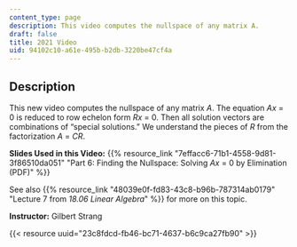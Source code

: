 ```yaml
---
content_type: page
description: This video computes the nullspace of any matrix A.
draft: false
title: 2021 Video
uid: 94102c10-a61e-495b-b2db-3220be47cf4a
---
```

## Description

This new video computes the nullspace of any matrix *A*. The equation *Ax* = 0 is reduced to row echelon form *Rx* = 0. Then all solution vectors are combinations of “special solutions.” We understand the pieces of *R* from the factorization *A* = *CR*.

**Slides Used in this Video:** {{% resource_link "7effacc6-71b1-4558-9d81-3f86510da051" "Part 6: Finding the Nullspace: Solving *Ax* = 0 by Elimination (PDF)" %}}

See also {{% resource_link "48039e0f-fd83-43c8-b96b-787314ab0179" "Lecture 7 from *18.06 Linear Algebra*" %}} for more on this topic.

**Instructor:** Gilbert Strang

{{< resource uuid="23c8fdcd-fb46-bc71-4637-b6c9ca27fb90" >}}